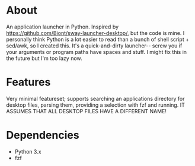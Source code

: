 # About
An application launcher in Python.
Inspired by <https://github.com/Biont/sway-launcher-desktop/>,
but the code is mine. I personally think Python is a lot easier
to read than a bunch of shell script + sed/awk, so I created this.
It's a quick-and-dirty launcher-- screw you if your arguments or
program paths have spaces and stuff. I might fix this in the
future but I'm too lazy now.

# Features
Very minimal featureset; supports searching an applications directory
for desktop files, parsing them, providing a selection with fzf
and running. IT ASSUMES THAT ALL DESKTOP FILES HAVE A DIFFERENT NAME!

# Dependencies
- Python 3.x
- fzf
